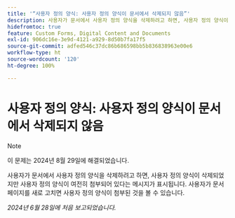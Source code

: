 ```yaml
---
title: '“사용자 정의 양식: 사용자 정의 양식이 문서에서 삭제되지 않음”'
description: 사용자가 문서에서 사용자 정의 양식을 삭제하려고 하면, 사용자 정의 양식이 삭제되었지만 사용자 정의 양식이 여전히 첨부되어 있다는 메시지가 표시됩니다.  사용자가 문서 페이지를 새로 고치면 사용자 정의 양식이 첨부된 것을 볼 수 있습니다.
hidefromtoc: true
feature: Custom Forms, Digital Content and Documents
exl-id: 906dc16e-3e9d-4121-a929-8d50b7fa17f5
source-git-commit: adfed546c37dc86b686598bb5b836838963e00e6
workflow-type: ht
source-wordcount: '120'
ht-degree: 100%

---
```


# 사용자 정의 양식: 사용자 정의 양식이 문서에서 삭제되지 않음

>[!NOTE]
>
>이 문제는 2024년 8월 29일에 해결되었습니다.

사용자가 문서에서 사용자 정의 양식을 삭제하려고 하면, 사용자 정의 양식이 삭제되었지만 사용자 정의 양식이 여전히 첨부되어 있다는 메시지가 표시됩니다.  사용자가 문서 페이지를 새로 고치면 사용자 정의 양식이 첨부된 것을 볼 수 있습니다.

_2024년 6월 28일에 처음 보고되었습니다._
